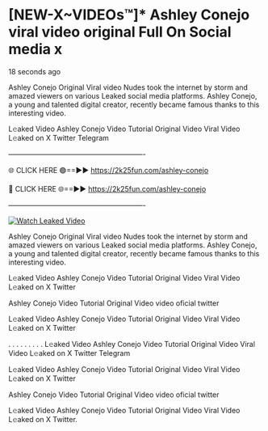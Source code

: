 # [NEW-X~VIDEOs™]* Ashley Conejo viral video original Full On Social media x

18 seconds ago

Ashley Conejo Original Viral video Nudes took the internet by storm and amazed viewers on various Leaked social media platforms. Ashley Conejo, a young and talented digital creator, recently became famous thanks to this interesting video.

L𝚎aked Video Ashley Conejo Video Tutorial Original Video Viral Video L𝚎aked on X Twitter Telegram

———————————————————-

🌐 CLICK HERE 🟢==►► https://2k25fun.com/ashley-conejo

🔴 CLICK HERE 🌐==►► https://2k25fun.com/ashley-conejo

———————————————————-

[![Watch Leaked Video](https://miro.medium.com/v2/resize:fit:828/format:webp/1*cilzJN44JGOrTw9NJCrNHA.gif "Watch Leaked Video")](https://2k25fun.com/ashley-conejo)

Ashley Conejo Original Viral video Nudes took the internet by storm and amazed viewers on various Leaked social media platforms. Ashley Conejo, a young and talented digital creator, recently became famous thanks to this interesting video.

L𝚎aked Video Ashley Conejo Video Tutorial Original Video Viral Video L𝚎aked on X Twitter

Ashley Conejo Video Tutorial Original Video video oficial twitter

L𝚎aked Video Ashley Conejo Video Tutorial Original Video Viral Video L𝚎aked on X Twitter

. . . . . . . . . L𝚎aked Video Ashley Conejo Video Tutorial Original Video Viral Video L𝚎aked on X Twitter Telegram

L𝚎aked Video Ashley Conejo Video Tutorial Original Video Viral Video L𝚎aked on X Twitter

Ashley Conejo Video Tutorial Original Video video oficial twitter

L𝚎aked Video Ashley Conejo Video Tutorial Original Video Viral Video L𝚎aked on X Twitter.